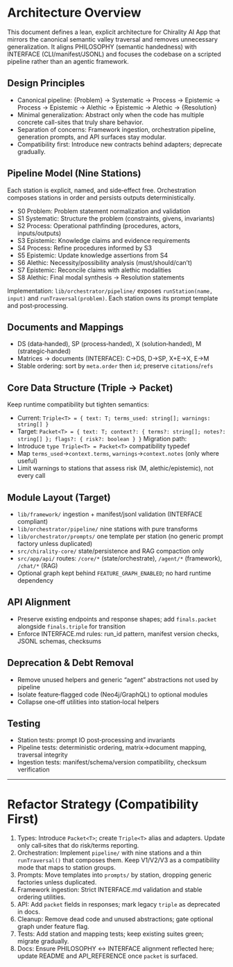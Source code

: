 # Architecture Overview

This document defines a lean, explicit architecture for Chirality AI App that mirrors the canonical semantic valley traversal and removes unnecessary generalization. It aligns PHILOSOPHY (semantic handedness) with INTERFACE (CLI/manifest/JSONL) and focuses the codebase on a scripted pipeline rather than an agentic framework.

## Design Principles
- Canonical pipeline: {Problem} → Systematic → Process → Epistemic → Process → Epistemic → Alethic → Epistemic → Alethic → {Resolution}
- Minimal generalization: Abstract only when the code has multiple concrete call-sites that truly share behavior.
- Separation of concerns: Framework ingestion, orchestration pipeline, generation prompts, and API surfaces stay modular.
- Compatibility first: Introduce new contracts behind adapters; deprecate gradually.

## Pipeline Model (Nine Stations)
Each station is explicit, named, and side‑effect free. Orchestration composes stations in order and persists outputs deterministically.

- S0 Problem: Problem statement normalization and validation
- S1 Systematic: Structure the problem (constraints, givens, invariants)
- S2 Process: Operational pathfinding (procedures, actors, inputs/outputs)
- S3 Epistemic: Knowledge claims and evidence requirements
- S4 Process: Refine procedures informed by S3
- S5 Epistemic: Update knowledge assertions from S4
- S6 Alethic: Necessity/possibility analysis (must/should/can’t)
- S7 Epistemic: Reconcile claims with alethic modalities
- S8 Alethic: Final modal synthesis → Resolution statements

Implementation: `lib/orchestrator/pipeline/` exposes `runStation(name, input)` and `runTraversal(problem)`. Each station owns its prompt template and post‑processing.

## Documents and Mappings
- DS (data‑handed), SP (process‑handed), X (solution‑handed), M (strategic‑handed)
- Matrices → documents (INTERFACE): C→DS, D→SP, X+E→X, E→M
- Stable ordering: sort by `meta.order` then `id`; preserve `citations`/`refs`

## Core Data Structure (Triple → Packet)
Keep runtime compatibility but tighten semantics:
- Current: `Triple<T> = { text: T; terms_used: string[]; warnings: string[] }`
- Target: `Packet<T> = { text: T; context?: { terms?: string[]; notes?: string[] }; flags?: { risk?: boolean } }`
Migration path:
- Introduce `type Triple<T> = Packet<T>` compatibility typedef
- Map `terms_used`→`context.terms`, `warnings`→`context.notes` (only where useful)
- Limit warnings to stations that assess risk (M, alethic/epistemic), not every call

## Module Layout (Target)
- `lib/framework/` ingestion + manifest/jsonl validation (INTERFACE compliant)
- `lib/orchestrator/pipeline/` nine stations with pure transforms
- `lib/orchestrator/prompts/` one template per station (no generic prompt factory unless duplicated)
- `src/chirality-core/` state/persistence and RAG compaction only
- `src/app/api/` routes: `/core/*` (state/orchestrate), `/agent/*` (framework), `/chat/*` (RAG)
- Optional graph kept behind `FEATURE_GRAPH_ENABLED`; no hard runtime dependency

## API Alignment
- Preserve existing endpoints and response shapes; add `finals.packet` alongside `finals.triple` for transition
- Enforce INTERFACE.md rules: run_id pattern, manifest version checks, JSONL schemas, checksums

## Deprecation & Debt Removal
- Remove unused helpers and generic “agent” abstractions not used by pipeline
- Isolate feature‑flagged code (Neo4j/GraphQL) to optional modules
- Collapse one‑off utilities into station‑local helpers

## Testing
- Station tests: prompt IO post‑processing and invariants
- Pipeline tests: deterministic ordering, matrix→document mapping, traversal integrity
- Ingestion tests: manifest/schema/version compatibility, checksum verification

---

# Refactor Strategy (Compatibility First)

1) Types: Introduce `Packet<T>`; create `Triple<T>` alias and adapters. Update only call‑sites that do risk/terms reporting.
2) Orchestration: Implement `pipeline/` with nine stations and a thin `runTraversal()` that composes them. Keep V1/V2/V3 as a compatibility mode that maps to station groups.
3) Prompts: Move templates into `prompts/` by station, dropping generic factories unless duplicated.
4) Framework ingestion: Strict INTERFACE.md validation and stable ordering utilities.
5) API: Add `packet` fields in responses; mark legacy `triple` as deprecated in docs.
6) Cleanup: Remove dead code and unused abstractions; gate optional graph under feature flag.
7) Tests: Add station and mapping tests; keep existing suites green; migrate gradually.
8) Docs: Ensure PHILOSOPHY ↔ INTERFACE alignment reflected here; update README and API_REFERENCE once `packet` is surfaced.

